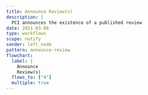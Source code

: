 ```yaml
---
title: Announce Review(s)
description: |
  PCI announces the existence of a published review
date: 2021-03-08
type: workflows
scope: notify
sender: left_node
pattern: announce-review
flowchart:
  label: |
    Announce
    Review(s)
  flows_to: ["4"]
  multiple: true
---
```

